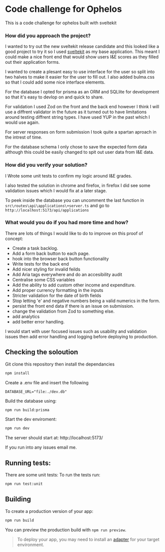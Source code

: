 # Code challenge for Ophelos

This is a code challenge for ophelos built with sveltekit


### How did you approach the project?
I wanted to try out the new sveltekit release candidate and this looked like a good project to try it so I used [sveltekit](https://kit.svelte.dev/) as my base application. This meant I could make a nice front end that would show users I&E scores as they filled out their application forms.

I wanted to create a plesant easy to use interface for the user so split into two halves to make it easier for the user to fill out. I also added bulma.css so that I could add some nice interface elements.

For the database I opted for prisma as an ORM and SQLlite for development so that it's easy to devlop on and quick to share.

For validation I used Zod on the front and the back end however I think I will use a diffrent validator in the future as it turned out to have limitations around testing diffrent string types. I have used YUP in the past which I would use again.

For server responses on form submission I took quite a spartan aproach in the intrest of time.

For the database schema I only chose to save the expected form data although this could be easily changed to spit out user data from I&E data.


### How did you verify your solution?
I Wrote some unit tests to confirm my logic around I&E grades.

I also tested the solution in chrome and firefox, in firefox I did see some validation issues which I would fix at a later stage.

To peek inside the database you can uncomment the last function in `src\routes\api\applications\+server.ts` and go to `http://localhost:5173/api/applications`

### What would you do if you had more time and how?
There are lots of things I would like to do to improve on this proof of concept:
 - Create a task backlog.
 - Add a form back button to each page.
 - hook into the browser back button functionality
 - Write tests for the back end
 - Add nicer styling for invalid feilds
 - Add Aria tags everywhere and do an accesibility audit
 - Centralise some CSS variables
 - Add the ability to add custom other income and expenditure.
 - Add proper currency formatting in the inputs
 - Stricter validation for the date of birth fields
 - Stop letting 'e' and negative numbers being a valid numerics in the form.
 - persist the front end data if there is an issue on submission.
 - change the validation from Zod to something else.
 - add analytics
 - add better error handling.

I would start with user focused issues such as usability and validation issues then add error handling and logging before deploying to production.

## Checking the soloution

Git clone this repository then install the dependancies

```bash
npm install
```
Create a .env file and insert the following
```
DATABASE_URL="file:./dev.db"
```

Build the database using:
```bash
npm run build:prisma
```

Start the dev enviroment:
```bash
npm run dev
```

The server should start at: http://localhost:5173/

If you run into any issues email me.

## Running tests:
There are some unit tests:
To run the tests run:
```bash
npm run test:unit
```

## Building

To create a production version of your app:

```bash
npm run build
```

You can preview the production build with `npm run preview`.

> To deploy your app, you may need to install an [adapter](https://kit.svelte.dev/docs/adapters) for your target environment.
